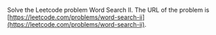 Solve the Leetcode problem Word Search II.
The URL of the problem is [https://leetcode.com/problems/word-search-ii](https://leetcode.com/problems/word-search-ii).
